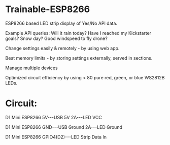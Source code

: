 # Trainable-ESP8266

ESP8266 based LED strip display of Yes/No API data.

Example API queries:
Will it rain today? Have I reached my Kickstarter goals? Snow day? Good windspeed to fly drone? 


Change settings easily & remotely - by using web app.


Beat memory limits - by storing settings externally, served in sections.


Manage multiple devices

Optimized circuit efficiency by using < 80 pure red, green, or blue WS2812B LEDs.

# Circuit:

D1 Mini ESP8266 5V---USB 5V 2A---LED VCC

D1 Mini ESP8266 GND---USB Ground 2A---LED Ground

D1 Mini ESP8266 GPIO4(D2)---LED Strip Data In
